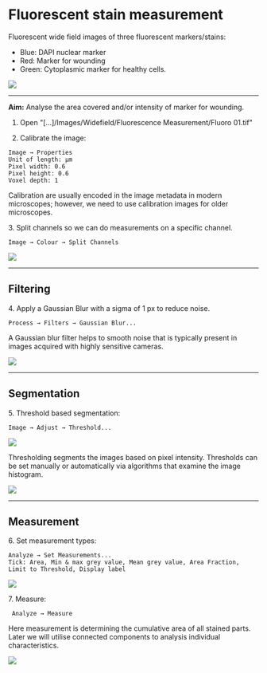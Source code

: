 # Fluorescent stain measurement
Fluorescent wide field images of three fluorescent markers/stains:

* Blue: DAPI nuclear marker
* Red: Marker for wounding
* Green: Cytoplasmic marker for healthy cells.

![](../images/demo1/fluoro_01_crop.png)

---

**Aim:**
Analyse the area covered and/or intensity of marker for wounding. 

1. Open "[...]/Images/Widefield/Fluorescence Measurement/Fluoro 01.tif" 

2. Calibrate the image:

```
Image → Properties
Unit of length: µm
Pixel width: 0.6
Pixel height: 0.6
Voxel depth: 1
```

Calibration are usually encoded in the image metadata in modern microscopes; however, we need to use calibration images for older microscopes. 

<p>3. Split channels so we can do measurements on a specific channel.</p>

`Image → Colour → Split Channels`

![](../images/demo1/fluoro_01_crop_red.png)

---

## Filtering

<p>4. Apply a Gaussian Blur with a sigma of 1 px to reduce noise.</p>

`Process → Filters → Gaussian Blur...`

A Gaussian blur filter helps to smooth noise that is typically present in images acquired with highly sensitive cameras.

![](../images/demo1/fluoro_01_blur.png)

---

## Segmentation

<p>5. Threshold based segmentation:</p>

`Image → Adjust → Threshold...`

![](../images/demo1/threshold.png)

Thresholding segments the images based on pixel intensity. Thresholds can be set manually or automatically via algorithms that examine the image histogram.

![](../images/demo1/fluoro_01_crop_red_blur_bin.png)

---

## Measurement

<p>6. Set measurement types:</p>

```
Analyze → Set Measurements...
Tick: Area, Min & max grey value, Mean grey value, Area Fraction, Limit to Threshold, Display label 
```

![](../images/demo1/set_measurements.png)


<p>7. Measure:</p>

` Analyze → Measure`

Here measurement is determining the cumulative area of all stained parts. Later we will utilise connected components to analysis individual characteristics.

![](../images/demo1/fluoro_measure_result.png)

